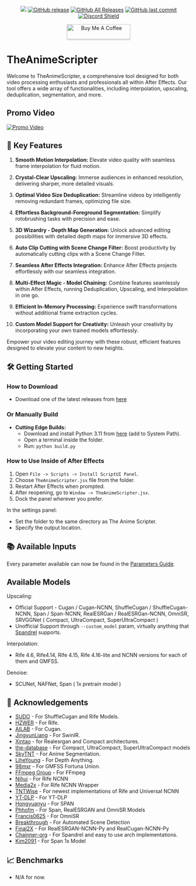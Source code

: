 <p align="center">
    <a href="https://visitorbadge.io/status?path=https%3A%2F%2Fgithub.com%2FNevermindNilas%2FTheAnimeScripter%2F"><img src="https://api.visitorbadge.io/api/visitors?path=https%3A%2F%2Fgithub.com%2FNevermindNilas%2FTheAnimeScripter%2F&labelColor=%23697689&countColor=%23ff8a65&style=plastic&labelStyle=none" /></a> 
    <a href="https://github.com/NevermindNilas/TheAnimeScripter/releases"><img alt="GitHub release" src="https://img.shields.io/github/release/NevermindNilas/TheAnimeScripter.svg?style=flat-square" /></a>
    <a href="https://github.com/NevermindNilas/TheAnimeScripter/releases"><img alt="GitHub All Releases" src="https://img.shields.io/github/downloads/NevermindNilas/TheAnimeScripter/total.svg?style=flat-square&color=%2364ff82" /></a>
    <a href="https://github.com/NevermindNilas/TheAnimeScripter/commits"><img alt="GitHub last commit" src="https://img.shields.io/github/last-commit/NevermindNilas/TheAnimeScripter.svg?style=flat-square" /></a>
    <a href="https://discord.gg/hwGHXga8ck">
      <img src="https://img.shields.io/discord/1041502781808328704?label=Discord" alt="Discord Shield"/></a>
</p>
<p align="center">
    <a href="https://www.buymeacoffee.com/nilas" target="_blank"><img src="https://www.buymeacoffee.com/assets/img/custom_images/orange_img.png" alt="Buy Me A Coffee" style="height: 41px !important;width: 174px !important;box-shadow: 0px 3px 2px 0px rgba(190, 190, 190, 0.5) !important;-webkit-box-shadow: 0px 3px 2px 0px rgba(190, 190, 190, 0.5) !important;" ></a>
</p>


# TheAnimeScripter

Welcome to TheAnimeScripter, a comprehensive tool designed for both video processing enthusiasts and professionals all within After Effects. Our tool offers a wide array of functionalities, including interpolation, upscaling, deduplication, segmentation, and more.

## Promo Video
[![Promo Video](https://img.youtube.com/vi/V7ryKMezqeQ/0.jpg)](https://youtu.be/V7ryKMezqeQ)

## 🚀 Key Features

1. **Smooth Motion Interpolation:** Elevate video quality with seamless frame interpolation for fluid motion.

2. **Crystal-Clear Upscaling:** Immerse audiences in enhanced resolution, delivering sharper, more detailed visuals.

3. **Optimal Video Size Deduplication:** Streamline videos by intelligently removing redundant frames, optimizing file size.

4. **Effortless Background-Foreground Segmentation:** Simplify rotobrushing tasks with precision and ease.

5. **3D Wizardry - Depth Map Generation:** Unlock advanced editing possibilities with detailed depth maps for immersive 3D effects.

6. **Auto Clip Cutting with Scene Change Filter:** Boost productivity by automatically cutting clips with a Scene Change Filter.

7. **Seamless After Effects Integration:** Enhance After Effects projects effortlessly with our seamless integration.

8. **Multi-Effect Magic - Model Chaining:** Combine features seamlessly within After Effects, running Deduplication, Upscaling, and Interpolation in one go.

9. **Efficient In-Memory Processing:** Experience swift transformations without additional frame extraction cycles.

10. **Custom Model Support for Creativity:** Unleash your creativity by incorporating your own trained models effortlessly.

Empower your video editing journey with these robust, efficient features designed to elevate your content to new heights.


## 🛠️ Getting Started

### How to Download

- Download one of the latest releases from [here](https://github.com/NevermindNilas/TheAnimeScripter/releases)

### Or Manually Build

- **Cutting Edge Builds:**
  - Download and install Python 3.11 from [here](https://www.python.org/downloads/release/python-3110/) (add to System Path).
  - Open a terminal inside the folder.
  - Run: `python build.py`

### How to Use Inside of After Effects

1. Open `File -> Scripts -> Install ScriptUI Panel`.
2. Choose `TheAnimeScripter.jsx` file from the folder.
3. Restart After Effects when prompted.
4. After reopening, go to `Window -> TheAnimeScripter.jsx`.
5. Dock the panel wherever you prefer.

In the settings panel:
- Set the folder to the same directory as The Anime Scripter.
- Specify the output location.

## 📚 Available Inputs

Every parameter available can now be found in the [Parameters Guide](PARAMETERS.MD).


## Available Models

Upscaling: 
  - Official Support - Cugan / Cugan-NCNN, ShuffleCugan / ShuffleCugan-NCNN, Span / Span-NCNN, RealESRGan / RealESRGan-NCNN, OmniSR, SRVGGNet ( Compact, UltraCompact, SuperUltraCompact )
  - Unofficial Support through `--custom_model` param, virtually anything that [Spandrel](https://github.com/chaiNNer-org/spandrel) supports.

Interpolation: 
  - Rife 4.6, Rife4.14, Rife 4.15, Rife 4.16-lite and NCNN versions for each of them and GMFSS.
  
Denoise:
  - SCUNet, NAFNet, Span ( 1x pretrain model )

## 🙏 Acknowledgements

- [SUDO](https://github.com/styler00dollar/VSGAN-tensorrt-docker) - For ShuffleCugan and Rife Models.
- [HZWER](https://github.com/hzwer/Practical-RIFE) - For Rife.
- [AILAB](https://github.com/bilibili/ailab/tree/main/Real-CUGAN) - For Cugan.
- [JingyunLiang](https://github.com/JingyunLiang/SwinIR) - For SwinIR.
- [Xintao](https://github.com/xinntao/Real-ESRGAN) - for Realesrgan and Compact architectures.
- [the-database](https://github.com/the-database/mpv-upscale-2x_animejanai) - For Compact, UltraCompact, SuperUltraCompact models
- [SkyTNT](https://github.com/SkyTNT/anime-segmentation) - For Anime Segmentation.
- [LiheYoung](https://github.com/LiheYoung/Depth-Anything) - For Depth Anything.
- [98mxr](https://github.com/98mxr/GMFSS_Fortuna) - For GMFSS Fortuna Union.
- [FFmpeg Group](https://github.com/FFmpeg/FFmpeg) - For FFmpeg
- [Nihui](https://github.com/nihui/rife-ncnn-vulkan) - For Rife NCNN
- [Media2x](https://github.com/media2x/rife-ncnn-vulkan-python) - For Rife NCNN Wrapper
- [TNTWise](https://github.com/TNTwise/rife-ncnn-vulkan) - For newest implementations of Rife and Universal NCNN
- [YT-DLP](https://github.com/yt-dlp/yt-dlp) - For YT-DLP
- [Hongyuanyu](https://github.com/hongyuanyu/span) - For SPAN
- [Phhofm](https://github.com/phhofm) - For Span, RealESRGAN and OmniSR Models
- [Francis0625](https://github.com/Francis0625/Omni-SR) - For OmniSR
- [Breakthrough](https://github.com/Breakthrough/PySceneDetect) - For Automated Scene Detection
- [Final2X](https://github.com/Final2x/realesrgan-ncnn-py) - For RealESRGAN-NCNN-Py and RealCugan-NCNN-Py
- [Chainner-org](https://github.com/chaiNNer-org/spandrel) - For Spandrel and easy to use arch implementations.
- [Kim2091](https://openmodeldb.info/models/1x-span-anime-pretrain) - For Span 1x Model

## 📈 Benchmarks

- N/A for now.

